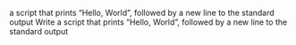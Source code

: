 a script that prints “Hello, World”, followed by a new line to the standard output
Write a script that prints “Hello, World”, followed by a new line to the standard output
